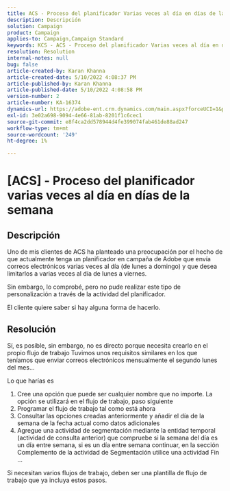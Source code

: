 ```yaml
---
title: ACS - Proceso del planificador Varias veces al día en días de la semana
description: Descripción
solution: Campaign
product: Campaign
applies-to: Campaign,Campaign Standard
keywords: KCS - ACS - Proceso del planificador Varias veces al día en días de la semana
resolution: Resolution
internal-notes: null
bug: false
article-created-by: Karan Khanna
article-created-date: 5/10/2022 4:08:37 PM
article-published-by: Karan Khanna
article-published-date: 5/10/2022 4:08:58 PM
version-number: 2
article-number: KA-16374
dynamics-url: https://adobe-ent.crm.dynamics.com/main.aspx?forceUCI=1&pagetype=entityrecord&etn=knowledgearticle&id=e4266a6e-7bd0-ec11-a7b5-00224809c556
exl-id: 3e02a698-9094-4e66-81ab-8201f1c6cec1
source-git-commit: e8f4ca2dd578944d4fe399074fab461de88ad247
workflow-type: tm+mt
source-wordcount: '249'
ht-degree: 1%

---
```


# [ACS] - Proceso del planificador varias veces al día en días de la semana

## Descripción


Uno de mis clientes de ACS ha planteado una preocupación por el hecho de que actualmente tenga un planificador en campaña de Adobe que envía correos electrónicos varias veces al día (de lunes a domingo) y que desea limitarlos a varias veces al día de lunes a viernes.

Sin embargo, lo comprobé, pero no pude realizar este tipo de personalización a través de la actividad del planificador.

El cliente quiere saber si hay alguna forma de hacerlo.


## Resolución


Sí, es posible, sin embargo, no es directo porque necesita crearlo en el propio flujo de trabajo Tuvimos unos requisitos similares en los que teníamos que enviar correos electrónicos mensualmente el segundo lunes del mes...

Lo que harías es

1. Cree una opción que puede ser cualquier nombre que no importe. La opción se utilizará en el flujo de trabajo, paso siguiente
2. Programar el flujo de trabajo tal como está ahora
3. Consultar las opciones creadas anteriormente y añadir el día de la semana de la fecha actual como datos adicionales
4. Agregue una actividad de segmentación mediante la entidad temporal (actividad de consulta anterior) que compruebe si la semana del día es un día entre semana, si es un día entre semana continuar, en la sección Complemento de la actividad de Segmentación utilice una actividad Fin ...




Si necesitan varios flujos de trabajo, deben ser una plantilla de flujo de trabajo que ya incluya estos pasos.
